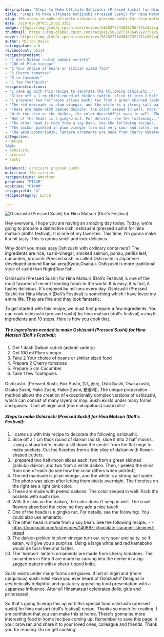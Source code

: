 ```yaml
---
description: "Steps to Make Ultimate Oshizushi (Pressed Sushi) for Hina Matsuri (Doll&amp;#39;s Festival)"
title: "Steps to Make Ultimate Oshizushi (Pressed Sushi) for Hina Matsuri (Doll&amp;#39;s Festival)"
slug: 506-steps-to-make-ultimate-oshizushi-pressed-sushi-for-hina-matsuri-doll-and-39-s-festival
date: 2020-09-30T03:15:01.335Z
image: https://img-global.cpcdn.com/recipes/5820277343649792/751x532cq70/oshizushi-pressed-sushi-for-hina-matsuri-dolls-festival-recipe-main-photo.jpg
thumbnail: https://img-global.cpcdn.com/recipes/5820277343649792/751x532cq70/oshizushi-pressed-sushi-for-hina-matsuri-dolls-festival-recipe-main-photo.jpg
cover: https://img-global.cpcdn.com/recipes/5820277343649792/751x532cq70/oshizushi-pressed-sushi-for-hina-matsuri-dolls-festival-recipe-main-photo.jpg
author: Milton Doyle
ratingvalue: 4.8
reviewcount: 35114
recipeingredient:
- "1 dash Daikon radish aokubi variety"
- "100 ml Plum vinegar"
- "2 Your choice of beans or similar sized food"
- "2 Cherry tomatoes"
- "5 cm Cucumber"
- "1 few Toothpicks"
recipeinstructions:
- "I came up with this recipe to decorate the following oshizushi:."
- "Slice off a 1 cm thick round of daikon radish, slice it into 2 half moons. Using a sharp knife, make a slit down the center from the flat edge to make pockets. Cut the florettes from a thin slice of daikon with flower-shaped cutters."
- "I prepared two half-moon slices each: two from a green skinned (aokubi) daikon, and two from a white daikon. Then, I peeled the skins from one of each (to see how the color differs when pickled.)"
- "The red marinade is plum vinegar, and the white is a strong salt water. The photo was taken after letting them pickle overnight. The florettes on the right are a light pink color."
- "These are made with peeled daikons. The color seeped in well. Pack the pockets with sushi rice."
- "With the skin on the daikon, the color doesn&#39;t seep in well. The small flowers absorbed the color, so they add a nice touch."
- "One of the heads is a gingko nut. For details, see the following:. You could also use amanatto."
- "The other head is made from a soy bean. See the following recipe:.  https://cookpad.com/us/recipes/140667-chocolate-caramel-steamed-bread"
- "The daikon pickled in plum vinegar turn out very sour and salty, so if eaten, will give you a surprise. Using a large white and red kamaboko would be fuss-free and tastier."
- "The &#39;bonbori&#39; lantern ornaments are made from cherry tomatoes. The cucumbers in Step 9 are made by carving into the center in a zig-zagged pattern with a sharp-tipped knife."
categories:
- Recipe
tags:
- oshizushi
- pressed
- sushi

katakunci: oshizushi pressed sushi 
nutrition: 154 calories
recipecuisine: American
preptime: "PT24M"
cooktime: "PT48M"
recipeyield: "4"
recipecategory: Lunch

---
```



![Oshizushi (Pressed Sushi) for Hina Matsuri (Doll&#39;s Festival)](https://img-global.cpcdn.com/recipes/5820277343649792/751x532cq70/oshizushi-pressed-sushi-for-hina-matsuri-dolls-festival-recipe-main-photo.jpg)

Hey everyone, I hope you are having an amazing day today. Today, we're going to prepare a distinctive dish, oshizushi (pressed sushi) for hina matsuri (doll&#39;s festival). It is one of my favorites. This time, I'm gonna make it a bit tasty. This is gonna smell and look delicious.

Why don&#39;t you make easy Oshizushi with ordinary containers? The ingredients are rice, sushi-vinegar, smoked salmon, ponzu, perilla leaf, cucumber, broccoli. Pressed sushi is called Oshizushi in Japanese developed around Kansai area(Kyoto,Osaka.). Oshizushi is more traditional style of sushi than Nigiri(Raw fish.

Oshizushi (Pressed Sushi) for Hina Matsuri (Doll&#39;s Festival) is one of the most favored of recent trending foods in the world. It is easy, it is fast, it tastes delicious. It's enjoyed by millions every day. Oshizushi (Pressed Sushi) for Hina Matsuri (Doll&#39;s Festival) is something which I have loved my entire life. They are fine and they look fantastic.


To get started with this recipe, we must first prepare a few ingredients. You can cook oshizushi (pressed sushi) for hina matsuri (doll&#39;s festival) using 6 ingredients and 10 steps. Here is how you cook that.

<!--inarticleads1-->

##### The ingredients needed to make Oshizushi (Pressed Sushi) for Hina Matsuri (Doll&#39;s Festival):

1. Get 1 dash Daikon radish (aokubi variety)
1. Get 100 ml Plum vinegar
1. Take 2 Your choice of beans or similar sized food
1. Prepare 2 Cherry tomatoes
1. Prepare 5 cm Cucumber
1. Take 1 few Toothpicks


Oshizushi. (Pressed Sushi, Box Sushi, 押し寿司, Oshi Sushi, Osakazushi, Osaka Sushi, Hako Zushi, Hako-Zushi, 箱寿司). The unique preparation method allows the creation of exceptionally complex versions of oshizushi, which can consist of many layers or may. Sushi exists under many forms and guises. It not all nigiri and (more ubiquitous) sushi rolls! 

<!--inarticleads2-->

##### Steps to make Oshizushi (Pressed Sushi) for Hina Matsuri (Doll&#39;s Festival):

1. I came up with this recipe to decorate the following oshizushi:.
1. Slice off a 1 cm thick round of daikon radish, slice it into 2 half moons. Using a sharp knife, make a slit down the center from the flat edge to make pockets. Cut the florettes from a thin slice of daikon with flower-shaped cutters.
1. I prepared two half-moon slices each: two from a green skinned (aokubi) daikon, and two from a white daikon. Then, I peeled the skins from one of each (to see how the color differs when pickled.)
1. The red marinade is plum vinegar, and the white is a strong salt water. The photo was taken after letting them pickle overnight. The florettes on the right are a light pink color.
1. These are made with peeled daikons. The color seeped in well. Pack the pockets with sushi rice.
1. With the skin on the daikon, the color doesn&#39;t seep in well. The small flowers absorbed the color, so they add a nice touch.
1. One of the heads is a gingko nut. For details, see the following:. You could also use amanatto.
1. The other head is made from a soy bean. See the following recipe:. -  - https://cookpad.com/us/recipes/140667-chocolate-caramel-steamed-bread
1. The daikon pickled in plum vinegar turn out very sour and salty, so if eaten, will give you a surprise. Using a large white and red kamaboko would be fuss-free and tastier.
1. The &#39;bonbori&#39; lantern ornaments are made from cherry tomatoes. The cucumbers in Step 9 are made by carving into the center in a zig-zagged pattern with a sharp-tipped knife.


Sushi exists under many forms and guises. It not all nigiri and (more ubiquitous) sushi rolls! Have you ever heard of Oshizushi? Designs in aesthetically delightful and gustatory appealing food presentation with a Japanese influence. After all Hinamatsuri celebrates dolls, girls and princesses! 

So that's going to wrap this up with this special food oshizushi (pressed sushi) for hina matsuri (doll&#39;s festival) recipe. Thanks so much for reading. I am confident that you can make this at home. There's gonna be more interesting food in home recipes coming up. Remember to save this page in your browser, and share it to your loved ones, colleague and friends. Thank you for reading. Go on get cooking!
